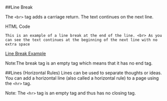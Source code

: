 ##Line Break

The `<br>` tag adds a carriage return. The text continues on the next line.

HTML Code
~~~
This is an example of a line break at the end of the line. <br> As you can see the text continues at the beginning of the next line with no extra space
~~~

<a href="archives/examples/example5.htm" target="_blank">Line Break Example</a>

Note:The break tag is an empty tag which means that it has no end tag.

##Lines (Horizontal Rules)
Lines can be used to separate thoughts or ideas. You can add a horizontal line (also called a horizontal rule) to a page using the `<hr>` tag.

Note: The `<hr>` tag is an empty tag and thus has no closing tag.
